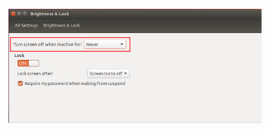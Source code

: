 ![image-20250605222558919](.assets/%E7%A6%81%E6%AD%A2%E8%87%AA%E5%8A%A8%E7%86%84%E5%B1%8F/image-20250605222558919.png)